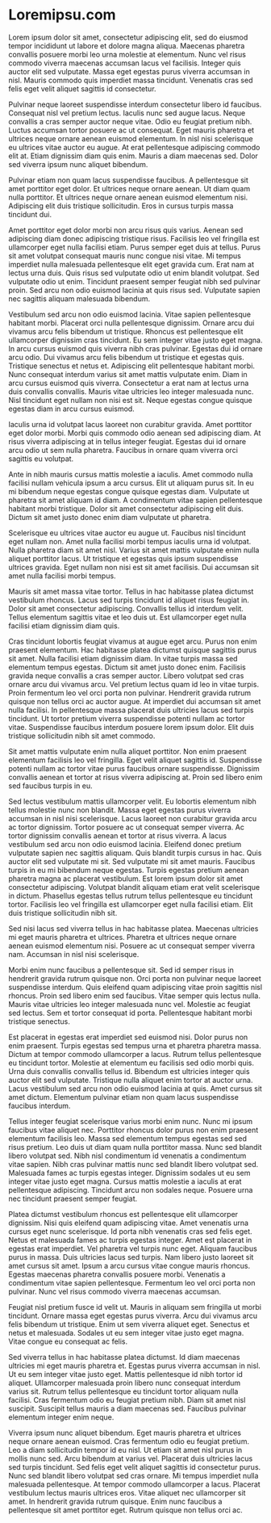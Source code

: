 # Loremipsu.com
Lorem ipsum dolor sit amet, consectetur adipiscing elit, sed do eiusmod tempor incididunt ut labore et dolore magna aliqua. Maecenas pharetra convallis posuere morbi leo urna molestie at elementum. Nunc vel risus commodo viverra maecenas accumsan lacus vel facilisis. Integer quis auctor elit sed vulputate. Massa eget egestas purus viverra accumsan in nisl. Mauris commodo quis imperdiet massa tincidunt. Venenatis cras sed felis eget velit aliquet sagittis id consectetur.

Pulvinar neque laoreet suspendisse interdum consectetur libero id faucibus. Consequat nisl vel pretium lectus. Iaculis nunc sed augue lacus. Neque convallis a cras semper auctor neque vitae. Odio eu feugiat pretium nibh. Luctus accumsan tortor posuere ac ut consequat. Eget mauris pharetra et ultrices neque ornare aenean euismod elementum. In nisl nisi scelerisque eu ultrices vitae auctor eu augue. At erat pellentesque adipiscing commodo elit at. Etiam dignissim diam quis enim. Mauris a diam maecenas sed. Dolor sed viverra ipsum nunc aliquet bibendum.

Pulvinar etiam non quam lacus suspendisse faucibus. A pellentesque sit amet porttitor eget dolor. Et ultrices neque ornare aenean. Ut diam quam nulla porttitor. Et ultrices neque ornare aenean euismod elementum nisi. Adipiscing elit duis tristique sollicitudin. Eros in cursus turpis massa tincidunt dui.

Amet porttitor eget dolor morbi non arcu risus quis varius. Aenean sed adipiscing diam donec adipiscing tristique risus. Facilisis leo vel fringilla est ullamcorper eget nulla facilisi etiam. Purus semper eget duis at tellus. Purus sit amet volutpat consequat mauris nunc congue nisi vitae. Mi tempus imperdiet nulla malesuada pellentesque elit eget gravida cum. Erat nam at lectus urna duis. Quis risus sed vulputate odio ut enim blandit volutpat. Sed vulputate odio ut enim. Tincidunt praesent semper feugiat nibh sed pulvinar proin. Sed arcu non odio euismod lacinia at quis risus sed. Vulputate sapien nec sagittis aliquam malesuada bibendum.

Vestibulum sed arcu non odio euismod lacinia. Vitae sapien pellentesque habitant morbi. Placerat orci nulla pellentesque dignissim. Ornare arcu dui vivamus arcu felis bibendum ut tristique. Rhoncus est pellentesque elit ullamcorper dignissim cras tincidunt. Eu sem integer vitae justo eget magna. In arcu cursus euismod quis viverra nibh cras pulvinar. Egestas dui id ornare arcu odio. Dui vivamus arcu felis bibendum ut tristique et egestas quis. Tristique senectus et netus et. Adipiscing elit pellentesque habitant morbi. Nunc consequat interdum varius sit amet mattis vulputate enim. Diam in arcu cursus euismod quis viverra. Consectetur a erat nam at lectus urna duis convallis convallis. Mauris vitae ultricies leo integer malesuada nunc. Nisl tincidunt eget nullam non nisi est sit. Neque egestas congue quisque egestas diam in arcu cursus euismod.

Iaculis urna id volutpat lacus laoreet non curabitur gravida. Amet porttitor eget dolor morbi. Morbi quis commodo odio aenean sed adipiscing diam. At risus viverra adipiscing at in tellus integer feugiat. Egestas dui id ornare arcu odio ut sem nulla pharetra. Faucibus in ornare quam viverra orci sagittis eu volutpat.

Ante in nibh mauris cursus mattis molestie a iaculis. Amet commodo nulla facilisi nullam vehicula ipsum a arcu cursus. Elit ut aliquam purus sit. In eu mi bibendum neque egestas congue quisque egestas diam. Vulputate ut pharetra sit amet aliquam id diam. A condimentum vitae sapien pellentesque habitant morbi tristique. Dolor sit amet consectetur adipiscing elit duis. Dictum sit amet justo donec enim diam vulputate ut pharetra.

Scelerisque eu ultrices vitae auctor eu augue ut. Faucibus nisl tincidunt eget nullam non. Amet nulla facilisi morbi tempus iaculis urna id volutpat. Nulla pharetra diam sit amet nisl. Varius sit amet mattis vulputate enim nulla aliquet porttitor lacus. Ut tristique et egestas quis ipsum suspendisse ultrices gravida. Eget nullam non nisi est sit amet facilisis. Dui accumsan sit amet nulla facilisi morbi tempus.

Mauris sit amet massa vitae tortor. Tellus in hac habitasse platea dictumst vestibulum rhoncus. Lacus sed turpis tincidunt id aliquet risus feugiat in. Dolor sit amet consectetur adipiscing. Convallis tellus id interdum velit. Tellus elementum sagittis vitae et leo duis ut. Est ullamcorper eget nulla facilisi etiam dignissim diam quis.

Cras tincidunt lobortis feugiat vivamus at augue eget arcu. Purus non enim praesent elementum. Hac habitasse platea dictumst quisque sagittis purus sit amet. Nulla facilisi etiam dignissim diam. In vitae turpis massa sed elementum tempus egestas. Dictum sit amet justo donec enim. Facilisis gravida neque convallis a cras semper auctor. Libero volutpat sed cras ornare arcu dui vivamus arcu. Vel pretium lectus quam id leo in vitae turpis. Proin fermentum leo vel orci porta non pulvinar. Hendrerit gravida rutrum quisque non tellus orci ac auctor augue. At imperdiet dui accumsan sit amet nulla facilisi. In pellentesque massa placerat duis ultricies lacus sed turpis tincidunt. Ut tortor pretium viverra suspendisse potenti nullam ac tortor vitae. Suspendisse faucibus interdum posuere lorem ipsum dolor. Elit duis tristique sollicitudin nibh sit amet commodo.

Sit amet mattis vulputate enim nulla aliquet porttitor. Non enim praesent elementum facilisis leo vel fringilla. Eget velit aliquet sagittis id. Suspendisse potenti nullam ac tortor vitae purus faucibus ornare suspendisse. Dignissim convallis aenean et tortor at risus viverra adipiscing at. Proin sed libero enim sed faucibus turpis in eu.

Sed lectus vestibulum mattis ullamcorper velit. Eu lobortis elementum nibh tellus molestie nunc non blandit. Massa eget egestas purus viverra accumsan in nisl nisi scelerisque. Lacus laoreet non curabitur gravida arcu ac tortor dignissim. Tortor posuere ac ut consequat semper viverra. Ac tortor dignissim convallis aenean et tortor at risus viverra. A lacus vestibulum sed arcu non odio euismod lacinia. Eleifend donec pretium vulputate sapien nec sagittis aliquam. Quis blandit turpis cursus in hac. Quis auctor elit sed vulputate mi sit. Sed vulputate mi sit amet mauris. Faucibus turpis in eu mi bibendum neque egestas. Turpis egestas pretium aenean pharetra magna ac placerat vestibulum. Est lorem ipsum dolor sit amet consectetur adipiscing. Volutpat blandit aliquam etiam erat velit scelerisque in dictum. Phasellus egestas tellus rutrum tellus pellentesque eu tincidunt tortor. Facilisis leo vel fringilla est ullamcorper eget nulla facilisi etiam. Elit duis tristique sollicitudin nibh sit.

Sed nisi lacus sed viverra tellus in hac habitasse platea. Maecenas ultricies mi eget mauris pharetra et ultrices. Pharetra et ultrices neque ornare aenean euismod elementum nisi. Posuere ac ut consequat semper viverra nam. Accumsan in nisl nisi scelerisque.

Morbi enim nunc faucibus a pellentesque sit. Sed id semper risus in hendrerit gravida rutrum quisque non. Orci porta non pulvinar neque laoreet suspendisse interdum. Quis eleifend quam adipiscing vitae proin sagittis nisl rhoncus. Proin sed libero enim sed faucibus. Vitae semper quis lectus nulla. Mauris vitae ultricies leo integer malesuada nunc vel. Molestie ac feugiat sed lectus. Sem et tortor consequat id porta. Pellentesque habitant morbi tristique senectus.

Est placerat in egestas erat imperdiet sed euismod nisi. Dolor purus non enim praesent. Turpis egestas sed tempus urna et pharetra pharetra massa. Dictum at tempor commodo ullamcorper a lacus. Rutrum tellus pellentesque eu tincidunt tortor. Molestie at elementum eu facilisis sed odio morbi quis. Urna duis convallis convallis tellus id. Bibendum est ultricies integer quis auctor elit sed vulputate. Tristique nulla aliquet enim tortor at auctor urna. Lacus vestibulum sed arcu non odio euismod lacinia at quis. Amet cursus sit amet dictum. Elementum pulvinar etiam non quam lacus suspendisse faucibus interdum.

Tellus integer feugiat scelerisque varius morbi enim nunc. Nunc mi ipsum faucibus vitae aliquet nec. Porttitor rhoncus dolor purus non enim praesent elementum facilisis leo. Massa sed elementum tempus egestas sed sed risus pretium. Leo duis ut diam quam nulla porttitor massa. Nunc sed blandit libero volutpat sed. Nibh nisl condimentum id venenatis a condimentum vitae sapien. Nibh cras pulvinar mattis nunc sed blandit libero volutpat sed. Malesuada fames ac turpis egestas integer. Dignissim sodales ut eu sem integer vitae justo eget magna. Cursus mattis molestie a iaculis at erat pellentesque adipiscing. Tincidunt arcu non sodales neque. Posuere urna nec tincidunt praesent semper feugiat.

Platea dictumst vestibulum rhoncus est pellentesque elit ullamcorper dignissim. Nisi quis eleifend quam adipiscing vitae. Amet venenatis urna cursus eget nunc scelerisque. Id porta nibh venenatis cras sed felis eget. Netus et malesuada fames ac turpis egestas integer. Amet est placerat in egestas erat imperdiet. Vel pharetra vel turpis nunc eget. Aliquam faucibus purus in massa. Duis ultricies lacus sed turpis. Nam libero justo laoreet sit amet cursus sit amet. Ipsum a arcu cursus vitae congue mauris rhoncus. Egestas maecenas pharetra convallis posuere morbi. Venenatis a condimentum vitae sapien pellentesque. Fermentum leo vel orci porta non pulvinar. Nunc vel risus commodo viverra maecenas accumsan.

Feugiat nisl pretium fusce id velit ut. Mauris in aliquam sem fringilla ut morbi tincidunt. Ornare massa eget egestas purus viverra. Arcu dui vivamus arcu felis bibendum ut tristique. Enim ut sem viverra aliquet eget. Senectus et netus et malesuada. Sodales ut eu sem integer vitae justo eget magna. Vitae congue eu consequat ac felis.

Sed viverra tellus in hac habitasse platea dictumst. Id diam maecenas ultricies mi eget mauris pharetra et. Egestas purus viverra accumsan in nisl. Ut eu sem integer vitae justo eget. Mattis pellentesque id nibh tortor id aliquet. Ullamcorper malesuada proin libero nunc consequat interdum varius sit. Rutrum tellus pellentesque eu tincidunt tortor aliquam nulla facilisi. Cras fermentum odio eu feugiat pretium nibh. Diam sit amet nisl suscipit. Suscipit tellus mauris a diam maecenas sed. Faucibus pulvinar elementum integer enim neque.

Viverra ipsum nunc aliquet bibendum. Eget mauris pharetra et ultrices neque ornare aenean euismod. Cras fermentum odio eu feugiat pretium. Leo a diam sollicitudin tempor id eu nisl. Ut etiam sit amet nisl purus in mollis nunc sed. Arcu bibendum at varius vel. Placerat duis ultricies lacus sed turpis tincidunt. Sed felis eget velit aliquet sagittis id consectetur purus. Nunc sed blandit libero volutpat sed cras ornare. Mi tempus imperdiet nulla malesuada pellentesque. At tempor commodo ullamcorper a lacus. Placerat vestibulum lectus mauris ultrices eros. Vitae aliquet nec ullamcorper sit amet. In hendrerit gravida rutrum quisque. Enim nunc faucibus a pellentesque sit amet porttitor eget. Rutrum quisque non tellus orci ac.
